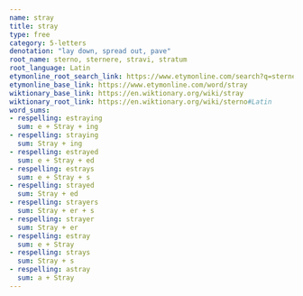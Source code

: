 ```yaml
---
name: stray
title: stray
type: free
category: 5-letters
denotation: "lay down, spread out, pave"
root_name: sterno, sternere, stravi, stratum
root_language: Latin
etymonline_root_search_link: https://www.etymonline.com/search?q=sternere
etymonline_base_link: https://www.etymonline.com/word/stray
wiktionary_base_link: https://en.wiktionary.org/wiki/stray
wiktionary_root_link: https://en.wiktionary.org/wiki/sterno#Latin
word_sums:
- respelling: estraying
  sum: e + Stray + ing
- respelling: straying
  sum: Stray + ing
- respelling: estrayed
  sum: e + Stray + ed
- respelling: estrays 
  sum: e + Stray + s
- respelling: strayed
  sum: Stray + ed
- respelling: strayers
  sum: Stray + er + s
- respelling: strayer
  sum: Stray + er
- respelling: estray
  sum: e + Stray
- respelling: strays
  sum: Stray + s
- respelling: astray
  sum: a + Stray
---
```

